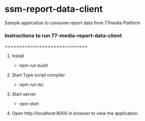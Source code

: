 # ssm-report-data-client
Sample application to consume report data from 77media Platform


### Instructions to run 77-media-report-data-client
=============================

1.  Install
	*  npm run build

2.  Start Type script compiler
	*  npm run tsc

3.  Start server
	*  npm start

4.	Open http://localhost:8000 in browser to view the application.
